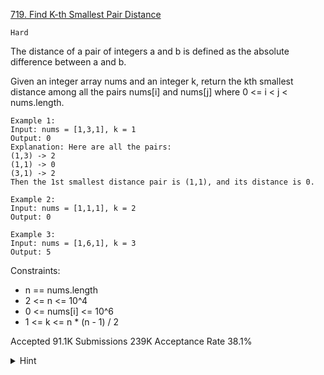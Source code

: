 [719. Find K-th Smallest Pair Distance](https://leetcode.com/problems/find-k-th-smallest-pair-distance/)

`Hard`

The distance of a pair of integers a and b is defined as the absolute difference between a and b.

Given an integer array nums and an integer k, return the kth smallest distance among all the pairs nums[i] and nums[j] where 0 <= i < j < nums.length.

```
Example 1:
Input: nums = [1,3,1], k = 1
Output: 0
Explanation: Here are all the pairs:
(1,3) -> 2
(1,1) -> 0
(3,1) -> 2
Then the 1st smallest distance pair is (1,1), and its distance is 0.

Example 2:
Input: nums = [1,1,1], k = 2
Output: 0

Example 3:
Input: nums = [1,6,1], k = 3
Output: 5
``` 

Constraints:

- n == nums.length
- 2 <= n <= 10^4
- 0 <= nums[i] <= 10^6
- 1 <= k <= n * (n - 1) / 2

Accepted
91.1K
Submissions
239K
Acceptance Rate
38.1%

<details>
<summary>Hint</summary>

Binary search for the answer. How can you check how many pairs have distance <= X?

</details>